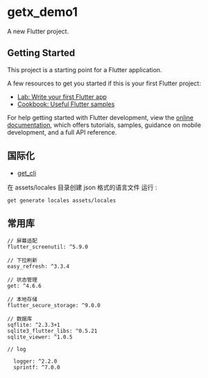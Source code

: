 # getx_demo1

A new Flutter project.

## Getting Started

This project is a starting point for a Flutter application.

A few resources to get you started if this is your first Flutter project:

* [Lab: Write your first Flutter app](https://docs.flutter.dev/get-started/codelab)
* [Cookbook: Useful Flutter samples](https://docs.flutter.dev/cookbook)

For help getting started with Flutter development, view the
[online documentation](https://docs.flutter.dev/), which offers tutorials, 
samples, guidance on mobile development, and a full API reference.

## 国际化

* [get_cli](https://github.com/jonataslaw/get_cli/blob/master/README-zh_CN.md)

在 assets/locales 目录创建 json 格式的语言文件 运行 :

```
get generate locales assets/locales
```

## 常用库

```
// 屏幕适配
flutter_screenutil: ^5.9.0

// 下拉刷新
easy_refresh: ^3.3.4

// 状态管理
get: ^4.6.6

// 本地存储
flutter_secure_storage: ^9.0.0

// 数据库
sqflite: ^2.3.3+1
sqlite3_flutter_libs: ^0.5.21
sqlite_viewer: ^1.0.5

// log

  logger: ^2.2.0
  sprintf: ^7.0.0
```
